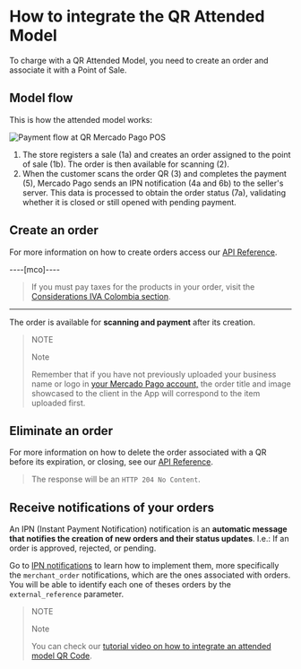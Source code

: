 # How to integrate the QR Attended Model

To charge with a QR Attended Model, you need to create an order and associate it with a Point of Sale.

## Model flow

This is how the attended model works:

![Payment flow at QR Mercado Pago POS](mobile/qr-user-flow.en.png)

1. The store registers a sale (1a) and creates an order assigned to the point of sale (1b). The order is then available for scanning (2).
2. When the customer scans the order QR (3) and completes the payment (5), Mercado Pago sends an IPN notification (4a and 6b) to the seller's server. This data is processed to obtain the order status (7a), validating whether it is closed or still opened with pending payment.

## Create an order

For more information on how to create orders access our [API Reference](/developers/en/reference/instore_orders_v2/_instore_qr_seller_collectors_user_id_stores_external_store_id_pos_external_pos_id_orders/put).

----[mco]----
> If you must pay taxes for the products in your order, visit the [Considerations IVA Colombia section](/developers/en/guides/additional-content/localization/iva-colombia).
------------
The order is available for **scanning and payment** after its creation.

> NOTE
>
> Note
>
> Remember that if you have not previously uploaded your business name or logo in [your Mercado Pago account,](https://www.mercadopago.com.ar/settings/account) the order title and image showcased to the client in the App will correspond to the item uploaded first.

## Eliminate an order

For more information on how to delete the order associated with a QR before its expiration, or closing, see our [API Reference](/developers/en/reference/instore_orders_v2/_instore_qr_seller_collectors_user_id_pos_external_pos_id_orders/delete).

> The response will be an `HTTP 204 No Content`.

## Receive notifications of your orders

An IPN (Instant Payment Notification) notification is an **automatic message that notifies the creation of new orders and their status updates**. I.e.: If an order is approved, rejected, or pending.

Go to [IPN notifications](/developers/en/docs/qr-code/additional-content/your-integrations/notifications/ipn) to learn how to implement them, more specifically the `merchant_order` notifications, which are the ones associated with orders. You will be able to identify each one of theses orders by the `external_reference` parameter.

> NOTE
>
> Note
>
> You can check our [tutorial video on how to integrate an attended model QR Code](/developers/en/docs/qr-code/resources/tutorial-videos/qr-videos-attended).